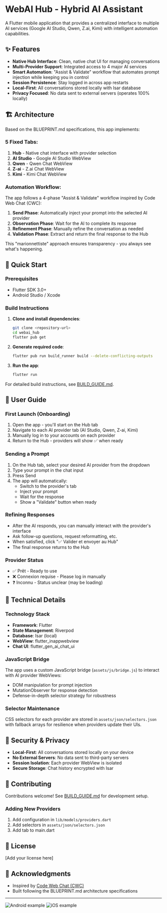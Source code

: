 # WebAI Hub - Hybrid AI Assistant

A Flutter mobile application that provides a centralized interface to multiple AI services (Google AI Studio, Qwen, Z.ai, Kimi) with intelligent automation capabilities.

## ✨ Features

- **Native Hub Interface**: Clean, native chat UI for managing conversations
- **Multi-Provider Support**: Integrated access to 4 major AI services
- **Smart Automation**: "Assist & Validate" workflow that automates prompt injection while keeping you in control
- **Session Persistence**: Stay logged in across app restarts
- **Local-First**: All conversations stored locally with Isar database
- **Privacy Focused**: No data sent to external servers (operates 100% locally)

## 🏗️ Architecture

Based on the BLUEPRINT.md specifications, this app implements:

### 5 Fixed Tabs:
1. **Hub** - Native chat interface with provider selection
2. **AI Studio** - Google AI Studio WebView  
3. **Qwen** - Qwen Chat WebView
4. **Z-ai** - Z.ai Chat WebView
5. **Kimi** - Kimi Chat WebView

### Automation Workflow:
The app follows a 4-phase "Assist & Validate" workflow inspired by Code Web Chat (CWC):

1. **Send Phase**: Automatically inject your prompt into the selected AI provider
2. **Observation Phase**: Wait for the AI to complete its response
3. **Refinement Phase**: Manually refine the conversation as needed
4. **Validation Phase**: Extract and return the final response to the Hub

This "marionnettiste" approach ensures transparency - you always see what's happening.

## 🚀 Quick Start

### Prerequisites
- Flutter SDK 3.0+
- Android Studio / Xcode

### Build Instructions

1. **Clone and install dependencies**:
   ```bash
   git clone <repository-url>
   cd webai_hub
   flutter pub get
   ```

2. **Generate required code**:
   ```bash
   flutter pub run build_runner build --delete-conflicting-outputs
   ```

3. **Run the app**:
   ```bash
   flutter run
   ```

For detailed build instructions, see [BUILD_GUIDE.md](BUILD_GUIDE.md).

## 📖 User Guide

### First Launch (Onboarding)

1. Open the app - you'll start on the Hub tab
2. Navigate to each AI provider tab (AI Studio, Qwen, Z-ai, Kimi)
3. Manually log in to your accounts on each provider
4. Return to the Hub - providers will show ✅ when ready

### Sending a Prompt

1. On the Hub tab, select your desired AI provider from the dropdown
2. Type your prompt in the chat input
3. Press Send
4. The app will automatically:
   - Switch to the provider's tab
   - Inject your prompt
   - Wait for the response
   - Show a "Validate" button when ready

### Refining Responses

- After the AI responds, you can manually interact with the provider's interface
- Ask follow-up questions, request reformatting, etc.
- When satisfied, click "✅ Valider et envoyer au Hub"
- The final response returns to the Hub

### Provider Status

- ✅ Prêt - Ready to use
- ❌ Connexion requise - Please log in manually
- ❓ Inconnu - Status unclear (may be loading)

## 🔧 Technical Details

### Technology Stack
- **Framework**: Flutter
- **State Management**: Riverpod
- **Database**: Isar (local)
- **WebView**: flutter_inappwebview
- **Chat UI**: flutter_gen_ai_chat_ui

### JavaScript Bridge
The app uses a custom JavaScript bridge (`assets/js/bridge.js`) to interact with AI provider WebViews:
- DOM manipulation for prompt injection
- MutationObserver for response detection
- Defense-in-depth selector strategy for robustness

### Selector Maintenance
CSS selectors for each provider are stored in `assets/json/selectors.json` with fallback arrays for resilience when providers update their UIs.

## 🔐 Security & Privacy

- **Local-First**: All conversations stored locally on your device
- **No External Servers**: No data sent to third-party servers
- **Session Isolation**: Each provider WebView is isolated
- **Secure Storage**: Chat history encrypted with Isar

## 🤝 Contributing

Contributions welcome! See [BUILD_GUIDE.md](BUILD_GUIDE.md) for development setup.

### Adding New Providers

1. Add configuration in `lib/models/providers.dart`
2. Add selectors in `assets/json/selectors.json`
3. Add tab to main.dart

## 📝 License

[Add your license here]

## 🙏 Acknowledgments

- Inspired by [Code Web Chat (CWC)](https://github.com/cesarpenhaardev/code-web-chat)
- Built following the BLUEPRINT.md architecture specifications

---

![Android example](https://user-images.githubusercontent.com/5956938/205614782-cb3ae2db-870c-4dd6-9ef9-f9c222e8a2ae.gif)
![iOS example](https://user-images.githubusercontent.com/5956938/205614819-a6b781c8-ad52-462e-afb2-5721ab11eb2c.gif)
